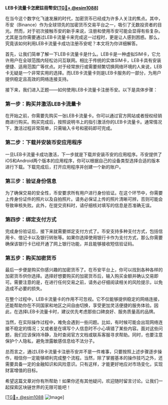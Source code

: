 **LEB卡流量卡怎麽註冊幣安[[TG💪+ @esim1088](https://t.me/s/esim1088)]**

在当今这个数字化飞速发展的时代，加密货币已经成为许多人关注的焦点。其中，币安（Binance）作为全球领先的加密货币交易平台之一，吸引了无数投资者的目光。然而，对于初次接触币安的新手来说，注册和使用币安可能会显得有些复杂。尤其是当你需要通过LEB卡流量卡来完成这一过程时，更是让人感到困惑。那么，究竟该如何利用LEB卡流量卡成功注册币安呢？本文将为你详细解答。

首先，让我们简单了解一下LEB卡流量卡是什么。LEB卡是一种虚拟SIM卡，它允许用户在全球范围内轻松访问互联网。相比于传统的实体SIM卡，LEB卡具有安装便捷、适用范围广等优点。对于经常旅行或需要频繁切换网络环境的人来说，LEB卡无疑是一个非常实用的选择。而LEB卡流量卡则是LEB卡服务的一部分，为用户提供稳定且高效的网络连接支持。

接下来，我们进入正题——如何使用LEB卡流量卡注册币安。以下是具体步骤：

### 第一步：购买并激活LEB卡流量卡

在开始之前，你需要先购买一张LEB卡流量卡。你可以通过官方网站或者授权经销商进行购买。购买完成后，按照说明书上的指引激活你的LEB卡流量卡。通常情况下，激活过程非常简单，只需输入卡号和密码即可完成。

### 第二步：下载并安装币安应用程序

一旦LEB卡流量卡成功激活，下一步就是下载并安装币安的应用程序。币安提供了iOS和Android两个版本的应用程序，你可以根据自己的设备类型选择合适的版本进行下载。下载完成后，打开应用程序并创建一个新的账户。

### 第三步：验证身份信息

为了确保交易的安全性，币安要求所有用户进行身份验证。在这个环节中，你需要上传身份证件的照片以及自拍照片。请务必保证上传的照片清晰可辨，否则可能会导致审核失败。此外，在提交资料时，请仔细核对填写的信息是否准确无误。

### 第四步：绑定支付方式

完成身份验证后，接下来就需要绑定支付方式了。币安支持多种支付方式，包括信用卡、借记卡以及银行转账等。如果你选择使用银行卡作为支付方式，那么你需要确保该银行卡已经开通了网上银行功能，并且能够接收短信验证码。

### 第五步：购买加密货币

最后一步便是购买你感兴趣的加密货币了。在币安平台上，你可以找到各种各样的加密货币供你选择。选择好想要购买的加密货币后，输入购买金额并确认交易即可。需要注意的是，在进行任何交易之前，请务必仔细阅读相关的风险提示，以免造成不必要的损失。

在整个过程中，LEB卡流量卡的作用不可忽视。它不仅能够提供稳定的网络连接，还能帮助你在不同国家和地区之间自由切换，享受更加灵活便捷的服务体验。因此，在选择LEB卡流量卡时，建议优先考虑那些口碑良好、服务质量高的品牌。

当然，在实际操作过程中，难免会遇到一些问题。比如，有时候可能会出现网络连接不稳定的情况；又或者是在填写个人信息时不小心填错了某些内容。面对这些问题，我们应该保持冷静，及时查阅官方文档或联系客服寻求帮助。同时，也要注意保护个人隐私，避免泄露敏感信息给不法分子。

总而言之，通过LEB卡流量卡注册币安并不是一件难事，只要按照上述步骤逐步操作，相信你一定能够顺利完成整个流程。当然，除了掌握基本的操作技巧之外，还需要具备一定的金融知识和风险意识。只有这样，才能更好地应对市场变化，实现财富增值的目标。

希望这篇文章对你有所帮助！如果你还有其他疑问，欢迎随时留言讨论。让我们一起探索区块链世界的无限可能吧！

[[TG💪+ @esim1088](https://t.me/s/esim1088) ![Image](https://i.postimg.cc/4NQfJmqS/Snipaste-2025-05-13-00-14-12.png)]